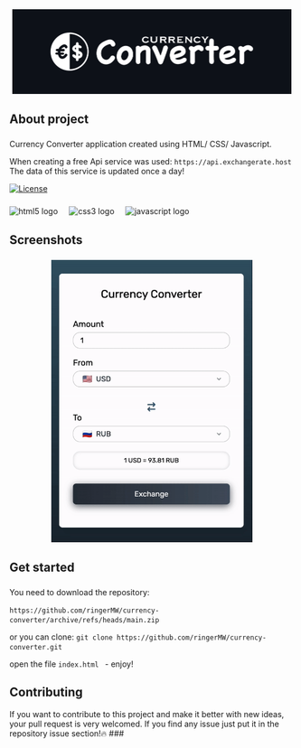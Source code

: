 <div align="center">
  <img height="150" src="https://github.com/ringerMW/currency-converter/blob/main/img/calc_logo.png?raw=true"  />
</div>

###

<h2 align="left">About project</h2>

###

<div align="left">
<p align="left">Currency Converter application created using HTML/ CSS/ Javascript.</p>

When creating a free Api service was used:
`https://api.exchangerate.host`
The data of this service is updated once a day!
</div>



[![License](https://img.shields.io/badge/license-MIT-green)](./LICENSE)

###

<div align="left">
  <img src="https://skillicons.dev/icons?i=html" height="40" alt="html5 logo"  />
  <img width="12" />
  <img src="https://skillicons.dev/icons?i=css" height="40" alt="css3 logo"  />
  <img width="12" />
  <img src="https://skillicons.dev/icons?i=js" height="40" alt="javascript logo"  />
</div>

###

<h2 align="left">Screenshots</h2>

###

<div align="center">
  <img height="500" src="https://github.com/ringerMW/currency-converter/blob/main/img/conv_pre.gif?raw=true"/>
</div>

###

<h2 align="left">Get started</h2>

###

<div align="left">
You need to download the repository:

`https://github.com/ringerMW/currency-converter/archive/refs/heads/main.zip`

or you can clone:
`git clone https://github.com/ringerMW/currency-converter.git`


open the file `index.html ` - enjoy!
</div>

###

<h2 align="left">Contributing</h2>
If you want to contribute to this project and make it better with new ideas, your pull request is very welcomed. If you find any issue just put it in the repository issue section!🔥
###
